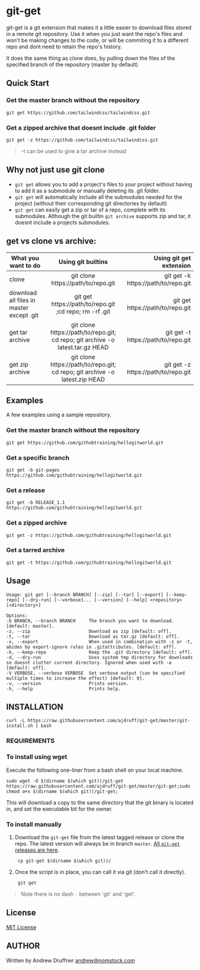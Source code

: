 # git-get

git-get is a git extension that makes it a little easier to download files stored in a remote git repository. Use it when you just want the repo's files and won't be making changes to the code, or will be commiting it to a different repo and dont need to retain the repo's history.

It does the same thing as clone does, by pulling down the files of the specified branch of the repository (master by default)

## Quick Start

### Get the master branch without the repository

    git get https://github.com/tailwindcss/tailwindcss.git

### Get a zipped archive that doesnt include .git folder

    git get -z https://github.com/tailwindcss/tailwindcss.git

> -t can be used to give a tar archive instead

## Why not just use git clone

* `git get` allows you to add a project's files to your project without having to add it as a submodule or manually deleting its .git folder.
* `git get`  will automatically include all the submodules needed for the project (without their corresponding git directories by default)
* `git get`  can easily get a zip or tar of a repo, complete with its submodules. Although the git builtin `git archive` supports zip and tar, it doesnt include a projects submodules.


## get vs clone vs archive:


| What you want to do |      Using git builtins     |  Using git get extension |
|----------|:-------------:|------:|
| clone | git clone https://path/to/repo.git | git get -k https://path/to/repo.git|
| download all files in master except .git | git get https://path/to/repo.git ;cd repo; rm -rf .git|git get  https://path/to/repo.git
| get tar archive | git clone https://path/to/repo.git; cd repo;  git archive -o latest.tar.gz HEAD |  git get -t https://path/to/repo.git
| get zip archive | git clone https://path/to/repo.git; cd repo;  git archive -o latest.zip HEAD |  git get -z https://path/to/repo.git

## Examples

A few examples using a sample repository.

### Get the master branch without the repository

    git get https://github.com/githubtraining/hellogitworld.git

### Get a specific branch

    git get -b git-pages https://github.com/githubtraining/hellogitworld.git

### Get a release

    git get -b RELEASE_1.1  https://github.com/githubtraining/hellogitworld.git



### Get a zipped archive

    git get -z https://github.com/githubtraining/hellogitworld.git

### Get a tarred archive

    git get -t https://github.com/githubtraining/hellogitworld.git




## Usage

    Usage: git get [--branch BRANCH] [--zip] [--tar] [--export] [--keep-repo] [--dry-run] [--verbose]... [--version] [--help] <repository> [<directory>]

    Options:
    -b BRANCH, --branch BRANCH     The branch you want to download. [default: master].
    -z, --zip                      Download as zip [default: off].
    -t, --tar                      Download as tar.gz [default: off].
    -x, --export                   When used in combination with -z or -t, abides by export-ignore rules in .gitattributes. [default: off].
    -k, --keep-repo                Keep the .git directory [default: off].
    -d, --dry-run                  Uses system tmp directory for downloads so doesnt clutter current directory. Ignored when used with -a [default: off].
    -V VERBOSE, --verbose VERBOSE  Set verbose output (can be specified multiple times to increase the effect) [default: 0].
    -v, --version                  Prints version.
    -h, --help                     Prints help.



## INSTALLATION


    curl -L https://raw.githubusercontent.com/ajdruff/git-get/master/git-install.sh | bash



### REQUIREMENTS

### To install using wget

Execute the following one-liner from a bash shell on your local machine.

    sudo wget -O $(dirname $(which git))/git-get https://raw.githubusercontent.com/ajdruff/git-get/master/git-get;sudo chmod a+x $(dirname $(which git))/git-get;

This will download a copy to the same directory that the git binary is located in, and set the executable bit for the owner.

### To install manually

1. Download the `git-get` file from the latest tagged release or clone the repo. The latest version will always be in branch `master`. [All `git-get` releases are here](https://github.com/ajdruff/git-get/releases).

        cp git-get $(dirname $(which git))/

2. Once the script is in place, you can call it via git (don't call it directly).

        git get

> Note there is no dash `-` between 'git' and 'get'.


## License

[MIT License](https://github.com/ajdruff/git-get/blob/master/LICENSE)


## AUTHOR

Written by Andrew Druffner andrew@nomstock.com

